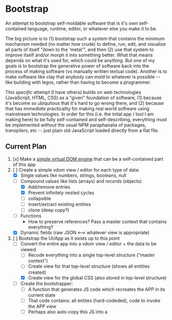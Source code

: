 # Bootstrap
An attempt to bootstrap self-moldable software that is it's own self-contained language, runtime, editor, or whatever else you make it to be.

The big picture is to (1) bootstrap such a system that contains the minimum mechanism needed (no matter how crude) to define, run, edit, and visualize all parts of itself "down to the 'metal'", and then (2) use that system to improve itself and/or morph it into something better. What that means depends on what it's used for, which could be anything. But one of my goals is to bootstrap the generative power of software back into the process of making software (vs manually written textual code). Another is to make software like clay that anybody can mold to whatever is possible -- like building with legos, rather than having to become a programmer.

This _specific_ attempt (I have others) builds on web technologies (JavaScript, HTML, CSS) as a "given" foundation of software, (1) because it's become so ubiquitous that it's hard to go wrong there, and (2) because that has _immediate_ practicality for making real world software using mainstream technologies. In order for this (i.e. the inital app / tool I am making here) to be fully self-contained and self-describing, everything must be implemented _without_ the usual NPM paraphanalia of packages, transpilers, etc -- just plain old JavaScript loaded directly from a flat file.

## Current Plan
1. [x] Make a [simple virtual DOM engine](https://github.com/d-cook/vdom) that can be a self-contained part of this app
2. [ ] Create a simple vdom view / editor for each type of data:
   - [x] Single values like numbers, strings, booleans, null
   - [ ] Compound values like lists (arrays) and records (objects)
     - [x] Add/remove entries
     - [x] Prevent infinitely nested cycles
     - [ ] collapsible
     - [ ] insert/extract existing entities
     - [ ] clone (deep copy?)
   - [ ] Functions
     - How to preserve references? Pass a master context that contains everything?
   - [x] Dynamic fields (raw JSON <--> whatever view is appropriate)
3. [ ] Bootstrap the UI/App as it exists up to this point
   - [ ] Convert the entire app into a vdom view / editor + the data to be viewed
     - [ ] Recode everything into a single top-level structure ("master context")
     - [ ] Create view for that top-level structure (shows all entities created)
     - [x] Create view for the global CSS (also stored in top-level structure)
   - [ ] Create the bootstrapper:
     - [ ] A function that generates JS code which recreates the APP in its current state
     - [ ] That code contains: all entites (hard-codeded), code to invoke the APP view
     - [ ] Perhaps also auto-copy this JS into a <script> tag, so that simply saving the page creates a bootstrapping HTML doc

_At this point, any further development can be done via the running App itself_

4. [ ] Create the self-running runtime
<br>(not as hard as it sounds; I've done this multiple times)
   - [ ] A data-representation of code and [an interpreter](https://github.com/d-cook/Interact) that runs such code
   - [ ] The interpreter & all operations are stored in the top-level structure (thus it can inspect and modify itself)
5. [ ] Convert everything (app & runtime) into the interpreted representation
   - [ ] First, create a better view for this kind of code
     - [ ] Either a nested-expressions view of the code...
       - My [original implementation](https://github.com/d-cook/Objects) was based on expression-lists that were easy enough to understand.
       - My [re-envisioned model](https://github.com/d-cook/Interact) is more powerful (e.g. a DAG with direct references), but not great in raw form.
       - There is a straightfoward way to convert the new DAG model into nested expressions
     - [ ] And/or make the DAG / sequence of instructions model more palpable:
       - [ ] Show names of referenced entities, rather than the numeric indexes that describe "where" they are
       - [ ] Code by clicking on which operation to perform and which entities to perform it on
   - [ ] Recode (nearly) everything into the interpreted representation of code
     - All code in the app will now be run by the interpreter (the boostrapper gets this going)
   - [ ] Convert the interpreter itself into the interpreted representation:
     - [ ] Do the conversion, but don't replace the JavaScript version of it yet
     - [ ] Create a compiler (function) that converts expressions into JavaScript code
     - [ ] Compile the converted intpreter back to JavaScript from the interpreted representation
     - [ ] Ensure that the re-generated JavaScript interpreter works as it did before
     - [ ] Modify the bootstrap-generator compile the interpreter and inject the result into the bootstrap code
     - [ ] Test the bootstrap to ensure the app works the same after being re-bootstrapped

_At this point, further development is done in the new code representation rather than JavaScript_

5. Explore the possibilities from here:
   - Make better tools / alternatives to text-based "coding":
     - Operate on values by manipulating them as objects, and your actions as recorded as code
     - Boxes and arrows?
     - Code that generates other code (e.g. from some business model)
   - Drag & drop editor for HTML / VDOM / CSS
   - Drag & drop shapes to create SVG images / graphics
   - Evolving this system / App:
     - Since everything about it is modifiable within itself, you can mold it into a totally different paradigm or system
     - Bootstrap the system to a different language or platform (assembly, JVM, CLR, etc.)
       - The only parts that are "native code" are:
         - Basic operations (+, -, if, etc)
         - Some implementation of lists & records (you get this for free in JavaScript)
         - Basic graphics commands (e.g. VDOM, SVG, or some other "line here, box there" model)
         - The code that the compiler outputs as the native equivalent of invoking a function
       - Recode (copy) _just_ the native code for those parts for some other platform
       - Run the bootstrap-generator using _that_ spec, and run the resulting output on the new platform
       - BOOM! The same app is now running (exactly as you left it) on that other platform.
     - This running system can serialize itself and transfer itself over the wire (e.g. HTTP)
